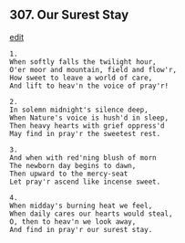 
## 307.  Our Surest Stay
[edit](https://docs.google.com/document/d/1Srs30bjTX%2D1nkSjaVP62d4PbbfTTaAIJ/edit?mode=html)



    1.
    When softly falls the twilight hour,
    O'er moor and mountain, field and flow'r,
    How sweet to leave a world of care,
    And lift to heav'n the voice of pray'r!

    2.
    In solemn midnight's silence deep,
    When Nature's voice is hush'd in sleep,
    Then heavy hearts with grief oppress'd
    May find in pray'r the sweetest rest.

    3.
    And when with red'ning blush of morn
    The newborn day begins to dawn,
    Then upward to the mercy-seat
    Let pray'r ascend like incense sweet.

    4.
    When midday's burning heat we feel,
    When daily cares our hearts would steal,
    O, then to heav'n we look away,
    And find in pray'r our surest stay.
